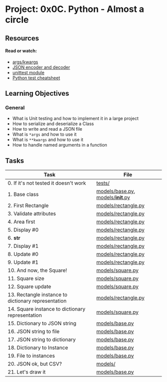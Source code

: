 # Project: 0x0C. Python - Almost a circle

## Resources

#### Read or watch:

* [args/kwargs](https://intranet.alxswe.com/rltoken/7gc6UzxSL81HcuAwklUbuQ)
* [JSON encoder and decoder](https://intranet.alxswe.com/rltoken/rGVU9mt57rVURGnjK6n4_Q)
* [unittest module](https://intranet.alxswe.com/rltoken/soictNXCPE18ASL3INoeew)
* [Python test cheatsheet](https://intranet.alxswe.com/rltoken/uI9iskBCcNo5pc7j9Vy86A)
## Learning Objectives

### General

* What is Unit testing and how to implement it in a large project
* How to serialize and deserialize a Class
* How to write and read a JSON file
* What is <code>*args</code> and how to use it
* What is <code>**kwargs</code> and how to use it
* How to handle named arguments in a function
## Tasks

| Task | File |
| ---- | ---- |
| 0. If it's not tested it doesn't work | [tests/](./tests/) |
| 1. Base class | [models/base.py](./models/base.py), [models/__init__.py](./models/__init__.py) |
| 2. First Rectangle | [models/rectangle.py](./models/rectangle.py) |
| 3. Validate attributes | [models/rectangle.py](./models/rectangle.py) |
| 4. Area first | [models/rectangle.py](./models/rectangle.py) |
| 5. Display #0 | [models/rectangle.py](./models/rectangle.py) |
| 6. __str__ | [models/rectangle.py](./models/rectangle.py) |
| 7. Display #1 | [models/rectangle.py](./models/rectangle.py) |
| 8. Update #0 | [models/rectangle.py](./models/rectangle.py) |
| 9. Update #1 | [models/rectangle.py](./models/rectangle.py) |
| 10. And now, the Square! | [models/square.py](./models/square.py) |
| 11. Square size | [models/square.py](./models/square.py) |
| 12. Square update | [models/square.py](./models/square.py) |
| 13. Rectangle instance to dictionary representation | [models/rectangle.py](./models/rectangle.py) |
| 14. Square instance to dictionary representation | [models/square.py](./models/square.py) |
| 15. Dictionary to JSON string | [models/base.py](./models/base.py) |
| 16. JSON string to file | [models/base.py](./models/base.py) |
| 17. JSON string to dictionary | [models/base.py](./models/base.py) |
| 18. Dictionary to Instance | [models/base.py](./models/base.py) |
| 19. File to instances | [models/base.py](./models/base.py) |
| 20. JSON ok, but CSV? | [models/](./models/) |
| 21. Let's draw it | [models/base.py](./models/base.py) |